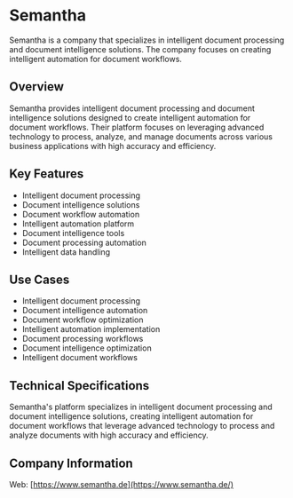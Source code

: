 # Semantha

Semantha is a company that specializes in intelligent document processing and document intelligence solutions. The company focuses on creating intelligent automation for document workflows.

## Overview

Semantha provides intelligent document processing and document intelligence solutions designed to create intelligent automation for document workflows. Their platform focuses on leveraging advanced technology to process, analyze, and manage documents across various business applications with high accuracy and efficiency.

## Key Features

- Intelligent document processing
- Document intelligence solutions
- Document workflow automation
- Intelligent automation platform
- Document intelligence tools
- Document processing automation
- Intelligent data handling

## Use Cases

- Intelligent document processing
- Document intelligence automation
- Document workflow optimization
- Intelligent automation implementation
- Document processing workflows
- Document intelligence optimization
- Intelligent document workflows

## Technical Specifications

Semantha's platform specializes in intelligent document processing and document intelligence solutions, creating intelligent automation for document workflows that leverage advanced technology to process and analyze documents with high accuracy and efficiency.

## Company Information

Web: [https://www.semantha.de](https://www.semantha.de/) 